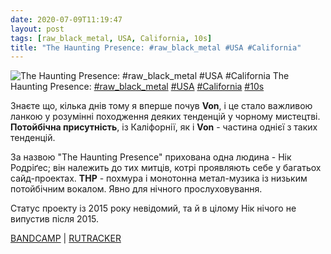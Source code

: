 ```yaml
---
date: 2020-07-09T11:19:47
layout: post
tags: [raw_black_metal, USA, California, 10s]
title: "The Haunting Presence: #raw_black_metal #USA #California"
---
```

![The Haunting Presence: #raw_black_metal #USA #California](https://res.cloudinary.com/vast-space-unexplored/image/upload/q_auto,dpr_auto,w_auto/photos/photo_1017_09-07-2020_11-19-47.jpg)
The Haunting Presence: [#raw_black_metal](/tags/#raw_black_metal) [#USA](/tags/#USA) [#California](/tags/#California) [#10s](/tags/#10s)

Знаєте що, кілька днів тому я вперше почув **Von**, і це стало важливою ланкою у розумінні походження деяких тенденцій у чорному мистецтві. **Потойбічна присутність**, із Каліфорнії, як і **Von** - частина однієї з таких тенденцій.

За назвою &quot;The Haunting Presence&quot; прихована одна людина - Нік Родріґес; він належить до тих митців, котрі проявляють себе у багатьох сайд-проектах. **THP** - похмура і монотонна метал-музика із низьким потойбічним вокалом. Явно для нічного прослуховування.

Статус проекту із 2015 року невідомий, та й в цілому Нік нічого не випустив після 2015.

[BANDCAMP](https://crepusculonegro.bandcamp.com/album/cn-23-muknal-the-haunting-presence) \| [RUTRACKER](https://rutracker.org/forum/viewtopic.php?t=3934927)